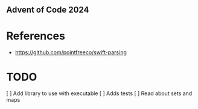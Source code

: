 Advent of Code 2024
---

References
===

- https://github.com/pointfreeco/swift-parsing

TODO
===

[ ] Add library to use with executable
[ ] Adds tests
[ ] Read about sets and maps
